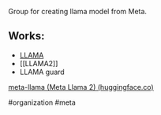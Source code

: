 Group for creating llama model from Meta.

## Works:
- [LLAMA](https://arxiv.org/abs/2302.13971)
- [[LLAMA2]]
- LLAMA guard

[meta-llama (Meta Llama 2) (huggingface.co)](https://huggingface.co/meta-llama)

#organization #meta 